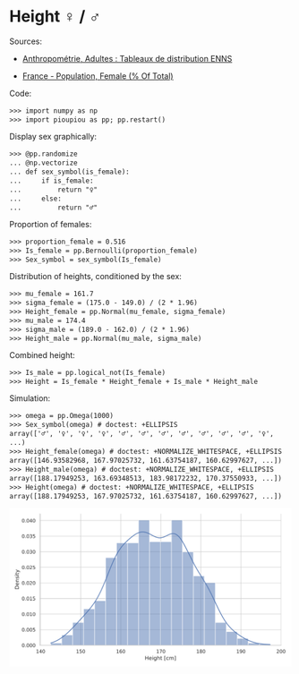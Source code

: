 Height ♀ / ♂
================================================================================

Sources: 

  - [Anthropométrie, Adultes : Tableaux de distribution ENNS](https://www.santepubliquefrance.fr/determinants-de-sante/nutrition-et-activite-physique/articles/enns-etude-nationale-nutrition-sante/anthropometrie-adultes-tableaux-de-distribution-enns)

  - [France - Population, Female (% Of Total)
](https://tradingeconomics.com/france/population-female-percent-of-total-wb-data.html)


Code:

    >>> import numpy as np
    >>> import pioupiou as pp; pp.restart()

Display sex graphically:

    >>> @pp.randomize
    ... @np.vectorize
    ... def sex_symbol(is_female):
    ...     if is_female:
    ...         return "♀"
    ...     else:
    ...         return "♂"
 
Proportion of females:

    >>> proportion_female = 0.516
    >>> Is_female = pp.Bernoulli(proportion_female)
    >>> Sex_symbol = sex_symbol(Is_female)

Distribution of heights, conditioned by the sex:

    >>> mu_female = 161.7
    >>> sigma_female = (175.0 - 149.0) / (2 * 1.96)
    >>> Height_female = pp.Normal(mu_female, sigma_female)
    >>> mu_male = 174.4
    >>> sigma_male = (189.0 - 162.0) / (2 * 1.96)
    >>> Height_male = pp.Normal(mu_male, sigma_male)

Combined height:

    >>> Is_male = pp.logical_not(Is_female)
    >>> Height = Is_female * Height_female + Is_male * Height_male

Simulation:

    >>> omega = pp.Omega(1000)
    >>> Sex_symbol(omega) # doctest: +ELLIPSIS
    array(['♂', '♀', '♀', '♀', '♂', '♂', '♂', '♂', '♂', '♂', '♂', '♀', ...)
    >>> Height_female(omega) # doctest: +NORMALIZE_WHITESPACE, +ELLIPSIS
    array([146.93582968, 167.97025732, 161.63754187, 160.62997627, ...])
    >>> Height_male(omega) # doctest: +NORMALIZE_WHITESPACE, +ELLIPSIS
    array([188.17949253, 163.69348513, 183.98172232, 170.37550933, ...])
    >>> Height(omega) # doctest: +NORMALIZE_WHITESPACE, +ELLIPSIS
    array([188.17949253, 167.97025732, 161.63754187, 160.62997627, ...])

![Height](images/height.svg)